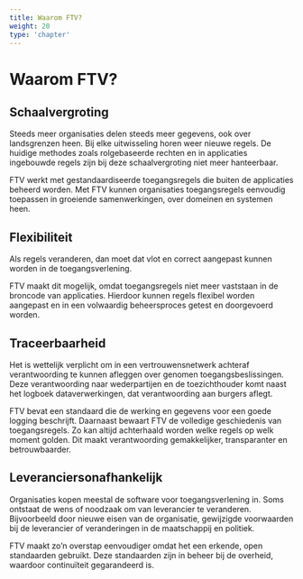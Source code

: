 ```yaml
---
title: Waarom FTV?
weight: 20
type: 'chapter'
---
```


# Waarom FTV?

## Schaalvergroting

Steeds meer organisaties delen steeds meer gegevens, ook over landsgrenzen heen. 
Bij elke uitwisseling horen weer nieuwe regels. 
De huidige methodes zoals rolgebaseerde rechten en in applicaties ingebouwde regels zijn bij deze schaalvergroting niet meer hanteerbaar.

FTV werkt met gestandaardiseerde toegangsregels die buiten de applicaties beheerd worden. 
Met FTV kunnen organisaties toegangsregels eenvoudig toepassen in groeiende samenwerkingen, over domeinen en systemen heen.


## Flexibiliteit

Als regels veranderen, dan moet dat vlot en correct aangepast kunnen worden in de toegangsverlening. 

FTV maakt dit mogelijk, omdat toegangsregels niet meer vaststaan in de broncode van applicaties. 
Hierdoor kunnen regels flexibel worden aangepast en in een volwaardig beheersproces getest en doorgevoerd worden.

## Traceerbaarheid

Het is wettelijk verplicht om in een vertrouwensnetwerk achteraf verantwoording te kunnen afleggen over genomen toegangsbeslissingen. 
Deze verantwoording naar wederpartijen en de toezichthouder komt naast het logboek dataverwerkingen, dat verantwoording aan burgers aflegt.

FTV bevat een standaard die de werking en gegevens voor een goede logging beschrijft. 
Daarnaast bewaart FTV de volledige geschiedenis van toegangsregels. 
Zo kan altijd achterhaald worden welke regels op welk moment golden. 
Dit maakt verantwoording gemakkelijker, transparanter en betrouwbaarder.

## Leveranciersonafhankelijk

Organisaties kopen meestal de software voor toegangsverlening in. 
Soms ontstaat de wens of noodzaak om van leverancier te veranderen. 
Bijvoorbeeld door nieuwe eisen van de organisatie, gewijzigde voorwaarden bij de leverancier of veranderingen in de maatschappij en politiek.

FTV maakt zo’n overstap eenvoudiger omdat het een erkende, open standaarden gebruikt. 
Deze standaarden zijn in beheer bij de overheid, waardoor continuïteit gegarandeerd is.